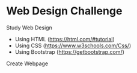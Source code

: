 # Web Design Challenge
Study Web Design
- Using HTML (https://html.com/#tutorial)
- Using CSS (https://www.w3schools.com/Css/)
- Using Bootstrap (https://getbootstrap.com/)

Create Webpage 
